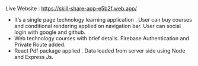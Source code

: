 Live Website : https://skill-share-app-e5b2f.web.app/

* It’s a single page technology learning application . User can buy courses and conditional rendering applied on navigation bar. User can social login with google and github.
* Web technology courses with brief details. Firebase Authentication and Private Route added.
* React Pdf package applied . Data loaded from server side using Node and Express Js.

